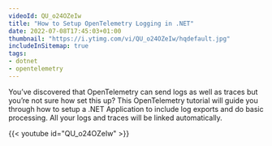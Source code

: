 ```yaml
---
videoId: QU_o24OZeIw
title: "How to Setup OpenTelemetry Logging in .NET"
date: 2022-07-08T17:45:03+01:00
thumbnail: "https://i.ytimg.com/vi/QU_o24OZeIw/hqdefault.jpg"
includeInSitemap: true
tags:
- dotnet
- opentelemetry
---
```


You’ve discovered that OpenTelemetry can send logs as well as traces but you’re not sure how set this up? This OpenTelemetry tutorial will guide you through how to setup a .NET Application to include log exports and do basic processing. All your logs and traces will be linked automatically.

<!--more-->

{{< youtube id="QU_o24OZeIw" >}}
